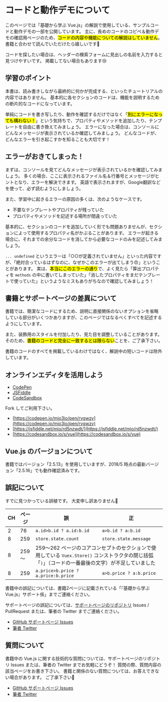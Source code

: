 
# コードと動作デモについて

このページでは「基礎から学ぶ Vue.js」の解説で使用している、サンプルコードと動作デモの一部を公開しています。
主に、長めのコードのコピペ＆動作デモの確認用ページのため、<mark>コードの内容や機能についての解説はしていません</mark>。
書籍と合わせて読んでいただけたら嬉しいです🐹

コードを探したい場合は、ヘッダーの検索フォームに見出しの名前を入力すると見つけやすいです。
掲載してない場合もあります😢

## 学習のポイント

本書は、読み書きしながら最終的に何かが完成する、といったチュートリアルの内容ではありません。
基本的に各セクションのコードは、機能を説明するための断片的なコードになっています。

単純にコードを書き写したり、動作を確認するだけではなく「<mark>別にエラーになっても構わない！</mark>」という気持ちで、プロパティやメソッドを追加したり、テンプレートを自由に書き換えてみましょう。
エラーになった場合は、コンソールにどんなメッセージが表示されているか確認してみましょう。
どんなコードが、どんなエラーを引き起こすかを知ることも大切です！

## エラーがおきてしまった！

まずは、コンソールを見てどんなメッセージが表示されているかを確認してみましょう。
多くの場合、ここに表示されるファイル名＆行番号とメッセージがヒントとなり、エラーを解決できます。
英語で表示されますが、Google翻訳などを使って、必ず読むようにしましょう。

また、学習中に起きるエラーの原因の多くは、次のようなケースです。

- 不要なテンプレートやプロパティが残っていた
- プロパティやメソッドを記述する場所が間違っていた

基本的に、セクションのコードを追加していく形でも問題ありませんが、セクションによって使用するプロパティ名がかぶることがあります。
エラーが起きる場合に、それまでの余分なコードを消してから必要なコードのみを記述してみましょう。

`... undefined` というエラーは「○○が定義されていません」といった内容ですが、「絶対合っているはずなのに、なぜかこのエラーが出てしまう😠」ということがあります。
実は、<mark>本当にこのエラーの通り</mark>で、よく見たら「算出プロパティを `methods` の中に書いてしまっていた」「消したプロパティをまだテンプレートで使っていた」というようなミスもありがちなので確認してみましょう！

## 書籍とサポートページの差異について

書籍では、簡潔なコードにするため、説明に直接関係のないオプションを省略している部分がいくつかありますが、このページではなるべくすべてを記述するようにしています。

また、装飾用のスタイルを付加したり、見た目を調整していることがあります。
そのため、<mark>書籍のコードと完全に一致するとは限らない</mark>ことを、ご了承下さい。

書籍のコードのすべてを掲載しているわけではなく、解説中の短いコードは除外しています。

## オンラインエディタを活用しよう

- [CodePen](https://codepen.io/)
- [JSFiddle](https://jsfiddle.net/)
- [CodeSandbox](https://codesandbox.io/)

Fork してご利用下さい。

- [https://codepen.io/mio3io/pen/rvgwzv](https://codepen.io/mio3io/pen/rvgwzv)
- [https://jsfiddle.net/mio/rd5nzwdt/](https://jsfiddle.net/mio/rd5nzwdt/)
- [https://codesandbox.io/s/vue](https://codesandbox.io/s/vue)

## Vue.js のバージョンについて

書籍ではバージョン「2.5.13」を使用していますが、2018/5 時点の最新バージョン「2.5.16」でも動作確認済みです。

## 誤記について

すでに見つかっている誤植です。
大変申し訳ありません🙇‍

<table class="missprint">
  <thead><tr><th class="h-ch">CH</th><th class="h-page">ページ</th><th class="h-comment">誤</th><th class="h-comment">正</th></tr></thead>
  <tbody>
  <tr>
    <td>2</td>
    <td>76</td>
    <td><code>a.id>b.id ? a.id:b.id</code> </td>
    <td><code>a>b.id ? a:b.id</code></td>
  </tr>
  <tr>
    <td>8</td>
    <td>259</td>
    <td><code>store.state.count</code> </td>
    <td><code>store.state.message</code></td>
  </tr>
  <tr>
    <td>8</td>
    <td>259～</td>
    <td colspan="2">259～262 ページのコアコンセプトのセクションで使用している <code>Vuex.Store()</code> コンストラクタの閉じ括弧「<code>)</code>」（コードの一番最後の文字）が不足していました</td>
  </tr>
  <tr>
    <td>8</td>
    <td>259</td>
    <td><code>a.price>b.price ? a.price:b.price</code> </td>
    <td><code>a>b.price ? a:b.price</code></td>
  </tr>
  </tbody>
</table>

書籍中の誤記については、書籍2ページに記載されている「『基礎から学ぶ Vue.js』サポート係」までご連絡ください。

サポートページの誤記については、[サポートページのリポジトリ](https://github.com/mio3io/cr-vue) Issues / PullRequest または、筆者の Twitter までご連絡ください。

- [GitHub サポートページ Issues](https://github.com/mio3io/cr-vue/issues)
- [筆者 Twitter](https://twitter.com/mio3io)

## 質問について

書籍中の Vue.js に関する技術的な質問については、サポートページのリポジトリ Issues または、筆者の Twitter までお気軽にどうぞ！
質問の際、質問内容の該当ページをお書き下さい。
書籍と関係のない質問については、お答えできない場合があります。
ご了承下さい🙏

- [GitHub サポートページ Issues](https://github.com/mio3io/cr-vue/issues)
- [筆者 Twitter](https://twitter.com/mio3io)
